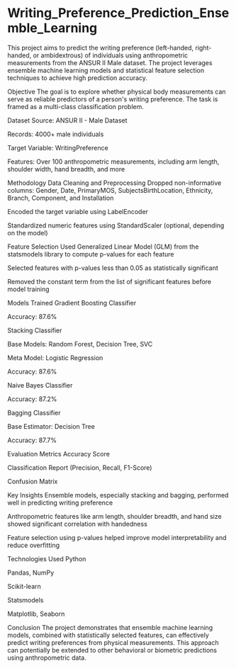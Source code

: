 # Writing_Preference_Prediction_Ensemble_Learning
This project aims to predict the writing preference (left-handed, right-handed, or ambidextrous) of individuals using anthropometric measurements from the ANSUR II Male dataset. The project leverages ensemble machine learning models and statistical feature selection techniques to achieve high prediction accuracy.

Objective
The goal is to explore whether physical body measurements can serve as reliable predictors of a person's writing preference. The task is framed as a multi-class classification problem.

Dataset
Source: ANSUR II - Male Dataset

Records: 4000+ male individuals

Target Variable: WritingPreference

Features: Over 100 anthropometric measurements, including arm length, shoulder width, hand breadth, and more

Methodology
Data Cleaning and Preprocessing
Dropped non-informative columns: Gender, Date, PrimaryMOS, SubjectsBirthLocation, Ethnicity, Branch, Component, and Installation

Encoded the target variable using LabelEncoder

Standardized numeric features using StandardScaler (optional, depending on the model)

Feature Selection
Used Generalized Linear Model (GLM) from the statsmodels library to compute p-values for each feature

Selected features with p-values less than 0.05 as statistically significant

Removed the constant term from the list of significant features before model training

Models Trained
Gradient Boosting Classifier

Accuracy: 87.6%

Stacking Classifier

Base Models: Random Forest, Decision Tree, SVC

Meta Model: Logistic Regression

Accuracy: 87.6%

Naive Bayes Classifier

Accuracy: 87.2%

Bagging Classifier

Base Estimator: Decision Tree

Accuracy: 87.7%

Evaluation Metrics
Accuracy Score

Classification Report (Precision, Recall, F1-Score)

Confusion Matrix

Key Insights
Ensemble models, especially stacking and bagging, performed well in predicting writing preference

Anthropometric features like arm length, shoulder breadth, and hand size showed significant correlation with handedness

Feature selection using p-values helped improve model interpretability and reduce overfitting

Technologies Used
Python

Pandas, NumPy

Scikit-learn

Statsmodels

Matplotlib, Seaborn

Conclusion
The project demonstrates that ensemble machine learning models, combined with statistically selected features, can effectively predict writing preferences from physical measurements. This approach can potentially be extended to other behavioral or biometric predictions using anthropometric data.
